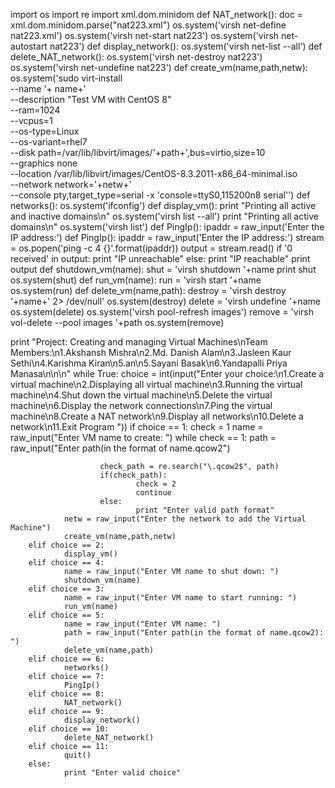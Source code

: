 import os
import re
import xml.dom.minidom
def NAT_network():
        doc = xml.dom.minidom.parse("nat223.xml")
        os.system('virsh net-define nat223.xml')
        os.system('virsh net-start nat223')
        os.system('virsh net-autostart nat223')
def display_network():
        os.system('virsh net-list --all')
def delete_NAT_network():
        os.system('virsh net-destroy nat223')
        os.system('virsh net-undefine nat223')
def create_vm(name,path,netw):
        os.system('sudo virt-install \
        --name '+ name+' \
        --description "Test VM with CentOS 8" \
        --ram=1024 \
        --vcpus=1 \
        --os-type=Linux \
        --os-variant=rhel7 \
        --disk path=/var/lib/libvirt/images/'+path+',bus=virtio,size=10 \
        --graphics none \
        --location /var/lib/libvirt/images/CentOS-8.3.2011-x86_64-minimal.iso \
        --network network='+netw+' \
        --console pty,target_type=serial -x \'console=ttyS0,115200n8 serial\'')
def networks():
        os.system('ifconfig')
def display_vm():
        print "Printing all active and inactive domains\n"
        os.system('virsh list --all')
        print "Printing all active domains\n"
        os.system('virsh list')
def PingIp():
        ipaddr = raw_input('Enter the IP address:')
def PingIp():
        ipaddr = raw_input('Enter the IP address:')
        stream = os.popen('ping -c 4 {}'.format(ipaddr))
        output = stream.read()
        if '0 received' in output:
                print "IP unreachable"
        else:
                print "IP reachable"
                print output
def shutdown_vm(name):
        shut = 'virsh shutdown '+name
        print shut
        os.system(shut)
def run_vm(name):
        run = 'virsh start '+name
        os.system(run)
def delete_vm(name,path):
        destroy = 'virsh destroy '+name+' 2> /dev/null'
        os.system(destroy)
        delete = 'virsh undefine '+name
        os.system(delete)
        os.system('virsh pool-refresh images')
        remove = 'virsh vol-delete --pool images '+path
        os.system(remove)


print "Project: Creating and managing Virtual Machines\nTeam Members:\n1.Akshansh Mishra\n2.Md. Danish Alam\n3.Jasleen Kaur Sethi\n4.Karishma Kiran\n5.an\n5.Sayani Basak\n6.Yandapalli Priya Manasa\n\n\n"
while True:
        choice = int(input("Enter your choice:\n1.Create a virtual machine\n2.Displaying all virtual machine\n3.Running the virtual machine\n4.Shut down the virtual machine\n5.Delete the virtual machine\n6.Display the network connections\n7.Ping the virtual machine\n8.Create a NAT network\n9.Display all networks\n10.Delete a network\n11.Exit Program "))
        if choice == 1:
                check = 1
                name = raw_input("Enter VM name to create: ")
                while check == 1:
                        path = raw_input("Enter path(in the format of name.qcow2")

                        check_path = re.search("\.qcow2$", path)
                        if(check_path):
                                check = 2
                                continue
                        else:
                                print "Enter valid path format"
                netw = raw_input("Enter the network to add the Virtual Machine")
                create_vm(name,path,netw)
        elif choice == 2:
                display_vm()
        elif choice == 4:
                name = raw_input("Enter VM name to shut down: ")
                shutdown_vm(name)
        elif choice == 3:
                name = raw_input("Enter VM name to start running: ")
                run_vm(name)
        elif choice == 5:
                name = raw_input("Enter VM name: ")
                path = raw_input("Enter path(in the format of name.qcow2): ")
                delete_vm(name,path)
        elif choice == 6:
                networks()
        elif choice == 7:
                PingIp()
        elif choice == 8:
                NAT_network()
        elif choice == 9:
                display_network()
        elif choice == 10:
                delete_NAT_network()
        elif choice == 11:
                quit()
        else:
                print "Enter valid choice"
